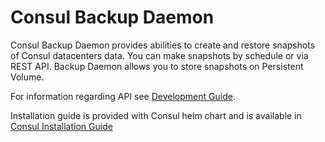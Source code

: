 # Consul Backup Daemon

Consul Backup Daemon provides abilities to create and restore snapshots of Consul datacenters data. 
You can make snapshots by schedule or via REST API. Backup Daemon allows you to store snapshots on Persistent Volume.

For information regarding API see [Development Guide](../docs/public/backup-daemon-api.md).

Installation guide is provided with Consul helm chart and is available in [Consul Installation Guide](../docs/public/installation.md)
